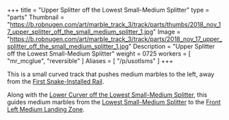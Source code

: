 +++
title = "Upper Splitter off the Lowest Small-Medium Splitter"
type = "parts"
Thumbnail = "https://b.robnugen.com/art/marble_track_3/track/parts/thumbs/2018_nov_17_upper_splitter_off_the_small_medium_splitter_1.jpg"
Image = "https://b.robnugen.com/art/marble_track_3/track/parts/2018_nov_17_upper_splitter_off_the_small_medium_splitter_1.jpg"
Description = "Upper Splitter off the Lowest Small-Medium Splitter"
weight = 0725
workers = [
    "mr_mcglue",
    "reversible"
]
Aliases = [
    "/p/usotlsms"
]
+++

This is a small curved track that pushes medium marbles to the left, away from the [First Snake-Installed Rail](/p/fsir).

Along with the [Lower Curver off the Lowest Small-Medium Splitter](/p/lcotlsms), this guides medium marbles from the [Lowest Small-Medium Splitter](/p/lsms) to the [Front Left Medium Landing Zone](/p/flmlz).